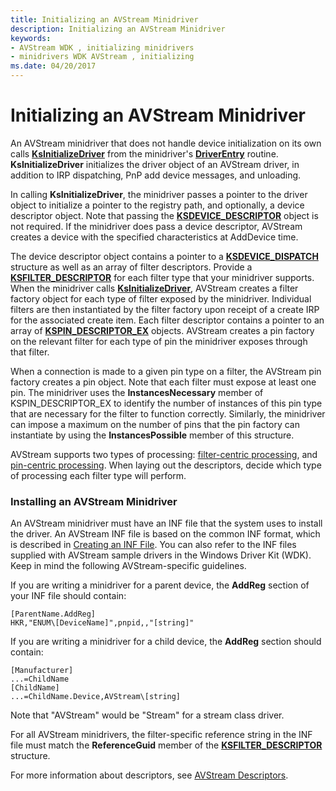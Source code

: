 ```yaml
---
title: Initializing an AVStream Minidriver
description: Initializing an AVStream Minidriver
keywords:
- AVStream WDK , initializing minidrivers
- minidrivers WDK AVStream , initializing
ms.date: 04/20/2017
---
```


# Initializing an AVStream Minidriver





An AVStream minidriver that does not handle device initialization on its own calls [**KsInitializeDriver**](/windows-hardware/drivers/ddi/ks/nf-ks-ksinitializedriver) from the minidriver's [**DriverEntry**](/previous-versions/ff554081(v=vs.85)) routine. **KsInitializeDriver** initializes the driver object of an AVStream driver, in addition to IRP dispatching, PnP add device messages, and unloading.

In calling **KsInitializeDriver**, the minidriver passes a pointer to the driver object to initialize a pointer to the registry path, and optionally, a device descriptor object. Note that passing the [**KSDEVICE\_DESCRIPTOR**](/windows-hardware/drivers/ddi/ks/ns-ks-_ksdevice_descriptor) object is not required. If the minidriver does pass a device descriptor, AVStream creates a device with the specified characteristics at AddDevice time.

The device descriptor object contains a pointer to a [**KSDEVICE\_DISPATCH**](/windows-hardware/drivers/ddi/ks/ns-ks-_ksdevice_dispatch) structure as well as an array of filter descriptors. Provide a [**KSFILTER\_DESCRIPTOR**](/windows-hardware/drivers/ddi/ks/ns-ks-_ksfilter_descriptor) for each filter type that your minidriver supports. When the minidriver calls [**KsInitializeDriver**](/windows-hardware/drivers/ddi/ks/nf-ks-ksinitializedriver), AVStream creates a filter factory object for each type of filter exposed by the minidriver. Individual filters are then instantiated by the filter factory upon receipt of a create IRP for the associated create item. Each filter descriptor contains a pointer to an array of [**KSPIN\_DESCRIPTOR\_EX**](/windows-hardware/drivers/ddi/ks/ns-ks-_kspin_descriptor_ex) objects. AVStream creates a pin factory on the relevant filter for each type of pin the minidriver exposes through that filter.

When a connection is made to a given pin type on a filter, the AVStream pin factory creates a pin object. Note that each filter must expose at least one pin. The minidriver uses the **InstancesNecessary** member of KSPIN\_DESCRIPTOR\_EX to identify the number of instances of this pin type that are necessary for the filter to function correctly. Similarly, the minidriver can impose a maximum on the number of pins that the pin factory can instantiate by using the **InstancesPossible** member of this structure.

AVStream supports two types of processing: [filter-centric processing](filter-centric-processing.md), and [pin-centric processing](pin-centric-processing.md). When laying out the descriptors, decide which type of processing each filter type will perform.

### Installing an AVStream Minidriver

An AVStream minidriver must have an INF file that the system uses to install the driver. An AVStream INF file is based on the common INF format, which is described in [Creating an INF File](../install/overview-of-inf-files.md). You can also refer to the INF files supplied with AVStream sample drivers in the Windows Driver Kit (WDK). Keep in mind the following AVStream-specific guidelines.

If you are writing a minidriver for a parent device, the **AddReg** section of your INF file should contain:

```INF
[ParentName.AddReg]
HKR,"ENUM\[DeviceName]",pnpid,,"[string]"
```

If you are writing a minidriver for a child device, the **AddReg** section should contain:

```INF
[Manufacturer]
...=ChildName
[ChildName]
...=ChildName.Device,AVStream\[string]
```

Note that "AVStream" would be "Stream" for a stream class driver.

For all AVStream minidrivers, the filter-specific reference string in the INF file must match the **ReferenceGuid** member of the [**KSFILTER\_DESCRIPTOR**](/windows-hardware/drivers/ddi/ks/ns-ks-_ksfilter_descriptor) structure.

For more information about descriptors, see [AVStream Descriptors](avstream-descriptors.md).
